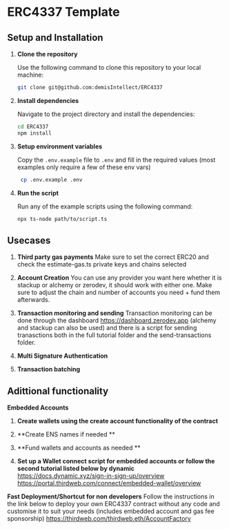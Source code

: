 # ERC4337 Template

## Setup and Installation

1. **Clone the repository**

   Use the following command to clone this repository to your local machine:

   ```bash
   git clone git@github.com:demisIntellect/ERC4337
   ```

2. **Install dependencies**

   Navigate to the project directory and install the dependencies:

   ```bash
   cd ERC4337
   npm install
   ```

3. **Setup environment variables**

   Copy the `.env.example` file to `.env` and fill in the required values (most examples only require a few of these env vars)

   ```bash
    cp .env.example .env
    ```

4. **Run the script**

   Run any of the example scripts using the following command:

   ```bash
   npx ts-node path/to/script.ts
   ```


## Usecases

1. **Third party gas payments**
Make sure to set the correct ERC20 and check the estimate-gas.ts private keys and chains selected
2. **Account Creation**
You can use any provider you want here whether it is stackup or alchemy or zerodev, it should work with either one. Make sure to adjust the chain and number of accounts you need + fund them afterwards.
3. **Transaction monitoring and sending**
Transaction monitoring can be done through the dashboard https://dashboard.zerodev.app (alchemy and stackup can also be used) and there is a script for sending tranasctions both in the full tutorial folder and the send-transactions folder.
4. **Multi Signature Authentication**

5. **Transaction batching**

## Adittional functionality 

**Embedded Accounts**
1. **Create wallets using the create account functionality of the contract**

2. **Create ENS names if needed **

3. **Fund wallets and accounts as needed **
4. **Set up a Wallet connect script for embedded accounts or follow the second tutorial listed below by dynamic**
https://docs.dynamic.xyz/sign-in-sign-up/overview
https://portal.thirdweb.com/connect/embedded-wallet/overview

**Fast Deployment/Shortcut for non developers**
Follow the instructions in the link below to deploy your own ERC4337 contract without any code and customise it to suit your needs (includes embedded account and gas fee sponsorship)
https://thirdweb.com/thirdweb.eth/AccountFactory
